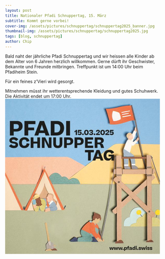 ```yaml
---
layout: post
title: Nationaler Pfadi Schnuppertag, 15. März
subtitle: Kommt gerne vorbei!
cover-img: /assets/pictures/schnuppertag/schnuppertag2025_banner.jpg 
thumbnail-img: /assets/pictures/schnuppertag/schnuppertag2025.jpg
tags: [blog, schnuppertag]
author: Chip
---
```


Bald naht der jährliche Pfadi Schnuppertag und wir heissen alle Kinder ab dem Alter von 6 Jahren herzlich willkommen.
Gerne dürft ihr Geschwister, Bekannte und Freunde mitbringen.
Treffpunkt ist um 14:00 Uhr beim Pfadiheim Stein. 

Für ein feines z’Vieri wird gesorgt.

Mitnehmen müsst ihr wetterentsprechende Kleidung und gutes Schuhwerk. Die Aktivität endet um 17:00 Uhr.
![](/assets/pictures/schnuppertag/schnuppertag2025_2.jpg)
